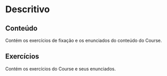 # Descritivo

## Conteúdo

Contém os exercícios de fixação e os enunciados do conteúdo do Course.

## Exercícios

Contém os exercícios do Course e seus enunciados.